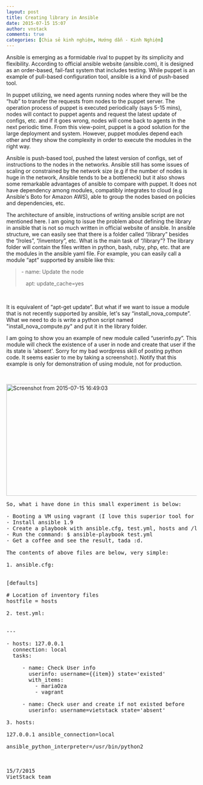 ```yaml
---
layout: post
title: Creating library in Ansible
date: 2015-07-15 15:07
author: vnstack
comments: true
categories: [Chia sẻ kinh nghiệm, Hướng dẫn - Kinh Nghiệm]
---
```

Ansible is emerging as a formidable rival to puppet by its simplicity and flexibility. According to official ansible website (ansible.com), it is designed as an order-based, fail-fast system that includes testing. While puppet is an example of pull-based configuration tool, ansible is a kind of push-based tool.

In puppet utilizing, we need agents running nodes where they will be the “hub” to transfer the requests from nodes to the puppet server. The operation process of puppet is executed periodically (says 5-15 mins), nodes will contact to puppet agents and request the latest update of configs, etc. and if it goes wrong, nodes will come back to agents in the next periodic time. From this view-point, puppet is a good solution for the large deployment and system. However, puppet modules depend each other and they show the complexity in order to execute the modules in the right way.

Ansible is push-based tool, pushed the latest version of configs, set of instructions to the nodes in the networks. Ansible still has some issues of scaling or constrained by the network size (e.g if the number of nodes is huge in the network, Ansible tends to be a bottleneck) but it also shows some remarkable advantages of ansible to compare with puppet. It does not have dependency among modules, compatibly integrates to cloud (e.g Ansible's Boto for Amazon AWS), able to group the nodes based on policies and dependencies, etc.

The architecture of ansible, instructions of writing ansible script are not mentioned here. I am going to issue the problem about defining the library in ansible that is not so much written in official website of ansible. In ansible structure, we can easily see that there is a folder called “/library” besides the “/roles”, “/inventory”, etc. What is the main task of “/library”? The library folder will contain the files written in python, bash, ruby, php, etc. that are the modules in the ansible yaml file. For example, you can easily call a module “apt” supported by ansible like this:

<blockquote>
<p style="text-align:left;">- name: Update the node</p>
<p style="text-align:left;">   apt: update_cache=yes</p>
</blockquote>

&nbsp;

It is equivalent of “apt-get update”. But what if we want to issue a module that is not recently supported by ansible, let's say “install_nova_compute”. What we need to do is write a python script named "install_nova_compute.py" and put it in the library folder.

I am going to show you an example of new module called “userinfo.py”. This module will check the existence of a user in node and create that user if the its state is 'absent'. Sorry for my bad wordpress skill of posting python code. It seems easier to me by taking a screenshot:). Notify that this example is only for demonstration of using module, not for production.

&nbsp;

<a href="https://vietstack.files.wordpress.com/2015/07/screenshot-from-2015-07-15-164903.png"><img class="aligncenter size-full wp-image-531" src="https://vietstack.files.wordpress.com/2015/07/screenshot-from-2015-07-15-164903.png" alt="Screenshot from 2015-07-15 16:49:03" width="630" height="295" /></a>

<pre>
So, what i have done in this small experiment is below:

- Booting a VM using vagrant (I love this superior tool for lab :) )
- Install ansible 1.9
- Create a playbook with ansible.cfg, test.yml, hosts and /library/userinfo.py.
- Run the command: $ ansible-playbook test.yml
- Get a coffee and see the result, tada :d.

The contents of above files are below, very simple:

1. ansible.cfg:


[defaults]

# Location of inventory files
hostfile = hosts

2. test.yml:


---

- hosts: 127.0.0.1
  connection: local
  tasks:

     - name: Check User info
       userinfo: username={{item}} state='existed'
       with_items:
         - mariaOza
         - vagrant

     - name: Check user and create if not existed before
       userinfo: username=vietstack state='absent'

3. hosts:

127.0.0.1 ansible_connection=local

ansible_python_interpreter=/usr/bin/python2



15/7/2015
VietStack team

</pre>

